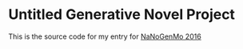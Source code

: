 # Untitled Generative Novel Project
This is the source code for my entry for [NaNoGenMo 2016](https://github.com/NaNoGenMo/2016)
